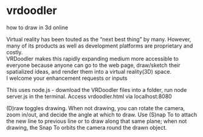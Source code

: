 # vrdoodler
how to draw in 3d online

Virtual reality has been touted as the “next best thing” by many. 
However, many of its products as well as development platforms are proprietary and costly.  
VRDoodler makes this rapidly expanding medium more accessible to everyone because anyone can go to the web page, 
draw/sketch their spatialized ideas, and render them into a virtual reality(3D) space.  
I welcome your enhancement requests or inputs

This uses node.js - download the VRDoodler files into a folder, run node server.js in the terminal. Access vrdoodler.html via localhost:8080

(D)raw toggles drawing.  When not drawing, you can rotate the camera, zoom in/out, and decide the angle at which to draw.   Use (S)nap To to attach the new line to previous line or to draw along that same plane; when not drawing, the Snap To orbits the camera round the drawn object.


